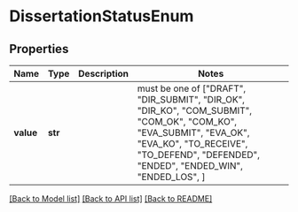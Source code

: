 # DissertationStatusEnum


## Properties
Name | Type | Description | Notes
------------ | ------------- | ------------- | -------------
**value** | **str** |  |  must be one of ["DRAFT", "DIR_SUBMIT", "DIR_OK", "DIR_KO", "COM_SUBMIT", "COM_OK", "COM_KO", "EVA_SUBMIT", "EVA_OK", "EVA_KO", "TO_RECEIVE", "TO_DEFEND", "DEFENDED", "ENDED", "ENDED_WIN", "ENDED_LOS", ]

[[Back to Model list]](../README.md#documentation-for-models) [[Back to API list]](../README.md#documentation-for-api-endpoints) [[Back to README]](../README.md)


